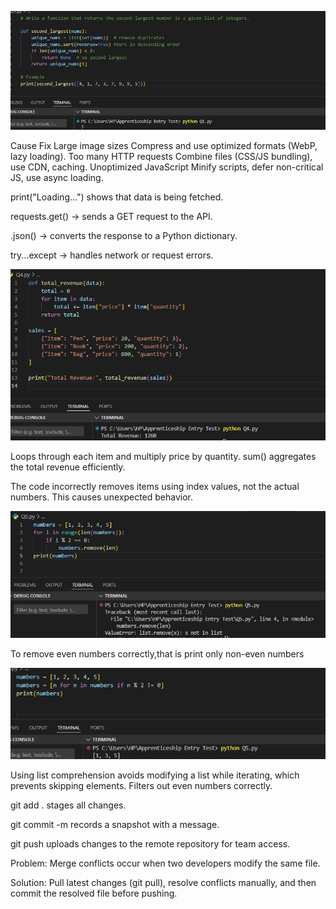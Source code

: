 
<!-- QUESTION ONE
Write a function that returns the second-largest number in a given list of integers. -->

![Q1](/screenshots/Q1.png)

<!-- QUESTION TWO
Explain how you would optimize a page that loads too slowly. Mention at least three causes and how you’d fix each. -->

Cause	                                Fix
Large image sizes                Compress and use optimized formats (WebP, lazy loading).
Too many HTTP requests           Combine files (CSS/JS bundling), use CDN, caching.
Unoptimized JavaScript           Minify scripts, defer non-critical JS, use async loading.



<!--QUESTION THREE: You are creating a simple profile page that fetches user data from an API (https://jsonplaceholder.typicode.com/users/1).
Explain or show code for:
Fetching and displaying the user’s name and email.
Handling the loading and error states. -->


print("Loading...") shows that data is being fetched.

requests.get() → sends a GET request to the API.

.json() → converts the response to a Python dictionary.

try...except → handles network or request errors.


<!-- QUESTION FOUR:  A small store wants to calculate total sales from this dataset:
[
  {"item": "Pen", "price": 20, "quantity": 3},
  {"item": "Book", "price": 200, "quantity": 2},
  {"item": "Bag", "price": 800, "quantity": 1}
]

Write a short function to calculate the total revenue -->

![Q4](/screenshots/Q4.png)


Loops through each item and multiply price by quantity.
sum() aggregates the total revenue efficiently.


<!-- QUESTION FIVE:You’ve been given this code snippet:
numbers = [1, 2, 3, 4, 5]
for i in range(len(numbers)):
    if i % 2 == 0:
        numbers.remove(i)
print(numbers) -->

 <!-- 1. What’s wrong? -->
The code incorrectly removes items using index values, not the actual numbers. This causes unexpected behavior.

<!-- 2. What will it output? -->
![Q5 a](/screenshots/Q5%20a.png)

<!-- 3. Corrected version: -->
To remove even numbers correctly,that is print only non-even numbers

![Q5 b](/screenshots/Q5%20b.png)

Using list comprehension avoids modifying a list while iterating, which prevents skipping elements.
Filters out even numbers correctly.


<!--QUESTION SIX: Explain how you would use Git to collaborate on a team project with other developers.
 Mention at least: -->

<!-- One common Git command you use often. -->
git add .  stages all changes.

git commit -m records a snapshot with a message.

git push uploads changes to the remote repository for team access.

<!-- One problem you’ve faced while using Git and how you solved it. -->
Problem: Merge conflicts occur when two developers modify the same file.

Solution: Pull latest changes (git pull), resolve conflicts manually,
 and then commit the resolved file before pushing.
